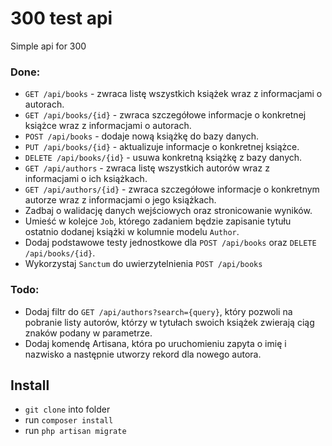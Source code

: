 # 300 test api

Simple api for 300

### Done:
- `GET /api/books` - zwraca listę wszystkich książek wraz z informacjami o
autorach.
- `GET /api/books/{id}` - zwraca szczegółowe informacje o konkretnej
książce wraz z informacjami o autorach.
- `POST /api/books` - dodaje nową książkę do bazy danych.
- `PUT /api/books/{id}` - aktualizuje informacje o konkretnej książce.
- `DELETE /api/books/{id}` - usuwa konkretną książkę z bazy danych.
- `GET /api/authors` - zwraca listę wszystkich autorów wraz z informacjami o ich książkach.
- `GET /api/authors/{id}` - zwraca szczegółowe informacje o konkretnym
autorze wraz z informacjami o jego książkach.
- Zadbaj o walidację danych wejściowych oraz stronicowanie wyników.
- Umieść w kolejce `Job`, którego zadaniem będzie zapisanie tytułu ostatnio
dodanej książki w kolumnie modelu `Author`.
- Dodaj podstawowe testy jednostkowe dla `POST /api/books` oraz `DELETE
/api/books/{id}`.
- Wykorzystaj `Sanctum` do uwierzytelnienia `POST /api/books`

### Todo:
- Dodaj filtr do `GET /api/authors?search={query}`, który pozwoli na pobranie listy autorów, którzy w tytułach swoich książek zwierają ciąg znaków podany w parametrze.
- Dodaj komendę Artisana, która po uruchomieniu zapyta o imię i nazwisko a
następnie utworzy rekord dla nowego autora.


## Install

- `git clone` into folder
- run `composer install`
- run `php artisan migrate`
